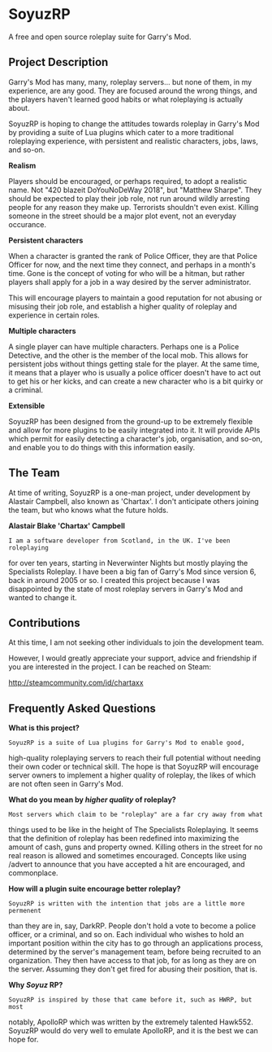 # SoyuzRP
A free and open source roleplay suite for Garry's Mod.

## Project Description

Garry's Mod has many, many, roleplay servers... but none of them, in my 
experience, are any good. They are focused around the wrong things, and the 
players haven't learned good habits or what roleplaying is actually about. 

SoyuzRP is hoping to change the attitudes towards roleplay in Garry's Mod by 
providing a suite of Lua plugins which cater to a more traditional roleplaying 
experience, with persistent and realistic characters, jobs, laws, and so-on.

**Realism**

Players should be encouraged, or perhaps required, to adopt a realistic name. 
Not "420 blazeit DoYouNoDeWay 2018", but "Matthew Sharpe". They should be 
expected to play their job role, not run around wildly arresting people for 
any reason they make up. Terrorists shouldn't even exist. Killing someone in 
the street should be a major plot event, not an everyday occurance. 

**Persistent characters**

When a character is granted the rank of Police Officer, they are that Police 
Officer for now, and the next time they connect, and perhaps in a month's time. 
Gone is the concept of voting for who will be a hitman, but rather players 
shall apply for a job in a way desired by the server administrator. 

This will encourage players to maintain a good reputation for not abusing or 
misusing their job role, and establish a higher quality of roleplay and 
experience in certain roles.

**Multiple characters**

A single player can have multiple characters. Perhaps one is a Police Detective, 
and the other is the member of the local mob. This allows for persistent jobs 
without things getting stale for the player. At the same time, it means that 
a player who is usually a police officer doesn't have to act out to get his or 
her kicks, and can create a new character who is a bit quirky or a criminal.

**Extensible** 

SoyuzRP has been designed from the ground-up to be extremely flexible and allow 
for more plugins to be easily integrated into it. It will provide APIs which 
permit for easily detecting a character's job, organisation, and so-on, and 
enable you to do things with this information easily.

## The Team

At time of writing, SoyuzRP is a one-man project, under development by Alastair 
Campbell, also known as 'Chartax'. I don't anticipate others joining the team, 
but who knows what the future holds.

**Alastair Blake 'Chartax' Campbell**

    I am a software developer from Scotland, in the UK. I've been roleplaying 
for over ten years, starting in Neverwinter Nights but mostly playing the 
Specialists Roleplay. I have been a big fan of Garry's Mod since version 6, 
back in around 2005 or so. I created this project because I was disappointed 
by the state of most roleplay servers in Garry's Mod and wanted to change it.

## Contributions

At this time, I am not seeking other individuals to join the development team.

However, I would greatly appreciate your support, advice and friendship if you 
are interested in the project. I can be reached on Steam: 

http://steamcommunity.com/id/chartaxx

## Frequently Asked Questions

**What is this project?**

    SoyuzRP is a suite of Lua plugins for Garry's Mod to enable good, 
high-quality roleplaying servers to reach their full potential without 
needing their own coder or technical skill. The hope is that SoyuzRP will 
encourage server owners to implement a higher quality of roleplay, the likes 
of which are not often seen in Garry's Mod.

**What do you mean by *higher quality* of roleplay?**

    Most servers which claim to be "roleplay" are a far cry away from what 
things used to be like in the height of The Specialists Roleplaying. It seems 
that the definition of roleplay has been redefined into maximizing the amount 
of cash, guns and property owned. Killing others in the street for no real 
reason is allowed and sometimes encouraged. Concepts like using /advert to 
announce that you have accepted a hit are encouraged, and commonplace.

**How will a plugin suite encourage better roleplay?**

    SoyuzRP is written with the intention that jobs are a little more permenent 
than they are in, say, DarkRP. People don't hold a vote to become a police 
officer, or a criminal, and so on. Each individual who wishes to hold an 
important position within the city has to go through an applications process, 
determined by the server's management team, before being recruited to an 
organization. They then have access to that job, for as long as they are on 
the server. Assuming they don't get fired for abusing their position, that is.

**Why *Soyuz* RP?**

    SoyuzRP is inspired by those that came before it, such as HWRP, but most 
notably, ApolloRP which was written by the extremely talented Hawk552. SoyuzRP 
would do very well to emulate ApolloRP, and it is the best we can hope for.
